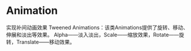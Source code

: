 # Animation
实现补间动画效果
Tweened Animations：该类Animations提供了旋转、移动、伸展和淡出等效果。
Alpha——淡入淡出，Scale——缩放效果，Rotate——旋转，Translate——移动效果。
